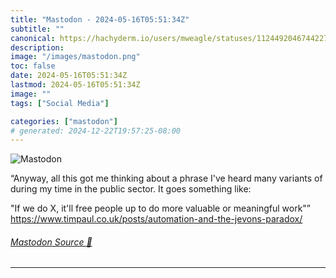```yaml
---
title: "Mastodon - 2024-05-16T05:51:34Z"
subtitle: ""
canonical: https://hachyderm.io/users/mweagle/statuses/112449204674422729
description:
image: "/images/mastodon.png"
toc: false
date: 2024-05-16T05:51:34Z
lastmod: 2024-05-16T05:51:34Z
image: ""
tags: ["Social Media"]

categories: ["mastodon"]
# generated: 2024-12-22T19:57:25-08:00
---
```

![Mastodon](/images/mastodon.png)

<p>“Anyway, all this got me thinking about a phrase I&#39;ve heard many variants of during my time in the public sector. It goes something like:</p><p>&quot;If we do X, it&#39;ll free people up to do more valuable or meaningful work&quot;”<br /><a href="https://www.timpaul.co.uk/posts/automation-and-the-jevons-paradox/" target="_blank" rel="nofollow noopener noreferrer" translate="no"><span class="invisible">https://www.</span><span class="ellipsis">timpaul.co.uk/posts/automation</span><span class="invisible">-and-the-jevons-paradox/</span></a></p>


###### [Mastodon Source 🐘](https://hachyderm.io/@mweagle/112449204674422729)

___
